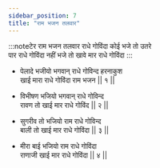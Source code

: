 ```yaml
---
sidebar_position: 7
title: "राम भजन तलवार"
---
```


:::noteटेर
राम भजन तलवार राधे गोविंदा कोई भजे तो उतरे <br/>
पार राधे गोविंदा नहीं भजे तो खावे मार राधे गोविंदा
:::

- पेलादे भजीयो भगवान् राधे गोविन्द हरनाकुश <br/>
  खाई मारा राधे गोविंदा राम भजन || १ ||

- विभीषण भजियो भगवान् राधे गोविन्द <br/>
  रावण तो खाई मार राधे गोविंद || २ ||

- सुगरीव तो भजियो राम राधे गोविन्द <br/>
  बाली तो खाई मार राधे गोविंदा || ३ ||

- मीरा बाई भजियो राम राधे गोविंदा <br/>
  राणाजी खाई मार राधे गोविंदा || ४ ||
